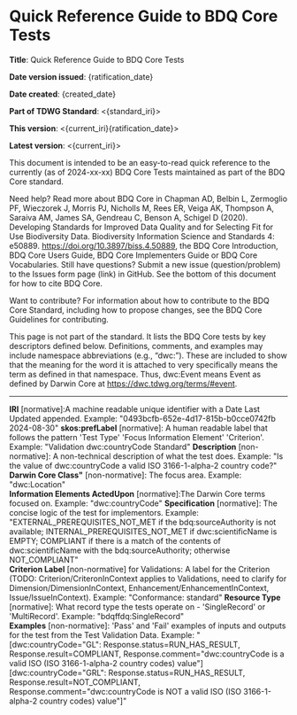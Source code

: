 # Quick Reference Guide to BDQ Core Tests

**Title**: Quick Reference Guide to BDQ Core Tests

**Date version issued**: {ratification_date}

**Date created**: {created_date}

**Part of TDWG Standard**: <{standard_iri}>

**This version**: <{current_iri}{ratification_date}>

**Latest version**: <{current_iri}>

This document is intended to be an easy-to-read quick reference to the currently (as of 2024-xx-xx) BDQ Core Tests maintained as part of the BDQ Core standard.

Need help? Read more about BDQ Core in Chapman AD, Belbin L, Zermoglio PF, Wieczorek J, Morris PJ, Nicholls M, Rees ER, Veiga AK, Thompson A, Saraiva AM, James SA, Gendreau C, Benson A, Schigel D (2020). Developing Standards for Improved Data Quality and for Selecting Fit for Use Biodiversity Data. Biodiversity Information Science and Standards 4: e50889. https://doi.org/10.3897/biss.4.50889, the BDQ Core Introduction, BDQ Core Users Guide, BDQ Core Implementers Guide or BDQ Core Vocabularies. Still have questions? Submit a new issue (question/problem) to the Issues form page (link) in GitHub. See the bottom of this document for how to cite BDQ Core.

Want to contribute? For information about how to contribute to the BDQ Core Standard, including how to propose changes, see the BDQ Core Guidelines for contributing.

This page is not part of the standard. It lists the BDQ Core tests by key descriptors defined below. Definitions, comments, and examples may include namespace abbreviations (e.g., “dwc:”). These are included to show that the meaning for the word it is attached to very specifically means the term as defined in that namespace. Thus, dwc:Event means Event as defined by Darwin Core at https://dwc.tdwg.org/terms/#event.

---

**IRI** [normative]:A machine readable unique identifier with a Date Last Updated appended. Example: "0493bcfb-652e-4d17-815b-b0cce0742fb 2024-08-30" 
**skos:prefLabel** [normative]: A human readable label that follows the pattern 'Test Type' 'Focus Information Element' 'Criterion'. Example: "Validation dwc:countryCode Standard"
**Description** [non-normative]: A non-technical description of what the test does. Example: "Is the value of dwc:countryCode a valid ISO 3166-1-alpha-2 country code?"
**Darwin Core Class"** [non-normative]: The focus area. Example: "dwc:Location"  
**Information Elements ActedUpon** [normative]:The Darwin Core terms focused on. Example: "dwc:countryCode" 
**Specification** [normative]: The concise logic of the test for implementors. Example: "EXTERNAL_PREREQUISITES_NOT_MET if the bdq:sourceAuthority is not available; INTERNAL_PREREQUISITES_NOT_MET if dwc:scientificName is EMPTY; COMPLIANT if there is a match of the contents of dwc:scientificName with the bdq:sourceAuthority; otherwise NOT_COMPLIANT"  
**Criterion Label** [non-normative] for Validations:  A label for the Criterion (TODO: Criterion/CriteronInContext applies to Validations, need to clarify for Dimension/DimensionInContext, Enhancement/EnhancementInContext, Issue/IssueInContext). Example: "Conformance: standard"
**Resource Type** [normative]: What record type the tests operate on - 'SingleRecord' or 'MultiRecord'. Example: "bdqffdq:SingleRecord"   
**Examples** [non-normative]: 'Pass' and 'Fail' examples of inputs and outputs for the test from the Test Validation Data. Example: "[dwc:countryCode="GL": Response.status=RUN_HAS_RESULT, Response.result=COMPLIANT, Response.comment="dwc:countryCode is a valid ISO (ISO 3166-1-alpha-2 country codes) value"]
[dwc:countryCode="GRL": Response.status=RUN_HAS_RESULT, Response.result=NOT_COMPLIANT, Response.comment="dwc:countryCode is NOT a valid ISO (ISO 3166-1-alpha-2 country codes) value"]"
